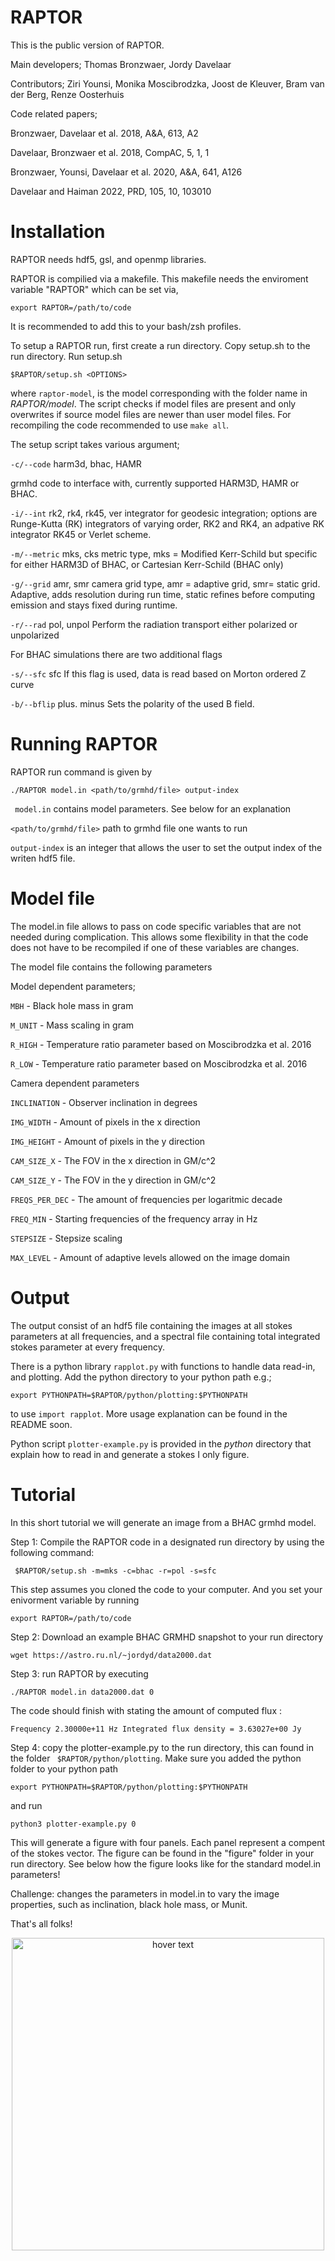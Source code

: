 # RAPTOR

This is the public version of RAPTOR.

Main developers; Thomas Bronzwaer, Jordy Davelaar

Contributors; Ziri Younsi, Monika Moscibrodzka, Joost de Kleuver, Bram van der Berg, Renze Oosterhuis

Code related papers;

Bronzwaer, Davelaar et al. 2018, A&A, 613, A2

Davelaar, Bronzwaer et al. 2018, CompAC, 5, 1, 1

Bronzwaer, Younsi, Davelaar et al. 2020, A&A, 641, A126

Davelaar and Haiman 2022, PRD, 105, 10, 103010 

# Installation

RAPTOR needs hdf5, gsl, and openmp libraries.

RAPTOR is compilied via a makefile. This makefile needs the enviroment variable "RAPTOR" which can be set via,

```
export RAPTOR=/path/to/code
```

It is recommended to add this to your bash/zsh profiles.

To setup a RAPTOR run, first create a run directory. Copy setup.sh to the run directory. Run setup.sh


```
$RAPTOR/setup.sh <OPTIONS>
```

where ```raptor-model```, is the model corresponding with the folder name in *RAPTOR/model*. The script checks if model files are present and only overwrites if source model files are newer than user model files. For recompiling the code recommended to use ```make all```.   

The setup script takes various argument;

``` -c/--code ``` harm3d, bhac, HAMR

grmhd code to interface with, currently supported HARM3D, HAMR or BHAC.

``` -i/--int ``` rk2, rk4, rk45, ver
integrator for geodesic integration; options are Runge-Kutta (RK) integrators of varying order, RK2 and RK4, an adpative RK integrator RK45 or Verlet scheme.

``` -m/--metric ``` mks, cks
metric type, mks = Modified Kerr-Schild but specific for either HARM3D of BHAC, or Cartesian Kerr-Schild (BHAC only)
 

``` -g/--grid ``` amr, smr
camera grid type, amr = adaptive grid, smr= static grid. Adaptive, adds resolution during run time, static refines before computing emission and stays fixed during runtime.
 
 
``` -r/--rad ``` pol, unpol
Perform the radiation transport either polarized or unpolarized

For BHAC simulations there are two additional flags

``` -s/--sfc ``` sfc
If this flag is used, data is read based on Morton ordered Z curve

``` -b/--bflip ``` plus. minus
Sets the polarity of the used B field.

# Running RAPTOR

RAPTOR run command is given by

```
./RAPTOR model.in <path/to/grmhd/file> output-index
```

```  model.in ```  contains model parameters. See below for an explanation

``` <path/to/grmhd/file> ``` path to grmhd file one wants to run

``` output-index ``` is an integer that allows the user to set the output index of the writen hdf5 file.

# Model file

The model.in file allows to pass on code specific variables that are not needed during complication. This allows some flexibility in that the code does not have to be recompiled if one of these variables are changes.

The model file contains the following parameters

Model dependent parameters;

```MBH``` - Black hole mass in gram

```M_UNIT``` - Mass scaling in gram

```R_HIGH``` - Temperature ratio parameter based on Moscibrodzka et al. 2016

```R_LOW``` - Temperature ratio parameter based on Moscibrodzka et al. 2016


Camera dependent parameters

```INCLINATION``` - Observer inclination in degrees

```IMG_WIDTH``` - Amount of pixels in the x direction

```IMG_HEIGHT``` - Amount of pixels in the y direction

```CAM_SIZE_X``` - The FOV in the x direction in GM/c^2

```CAM_SIZE_Y``` - The FOV in the y direction in GM/c^2

```FREQS_PER_DEC``` - The amount of frequencies per logaritmic decade

```FREQ_MIN``` - Starting frequencies of the frequency array in Hz

```STEPSIZE``` - Stepsize scaling

```MAX_LEVEL``` - Amount of adaptive levels allowed on the image domain

# Output

The output consist of an hdf5 file containing the images at all stokes parameters at all frequencies, and a spectral file containing total integrated stokes parameter at every frequency.


There is a python library ``` rapplot.py ``` with functions to handle data read-in, and plotting. Add the python directory to your python path e.g.;

``` export PYTHONPATH=$RAPTOR/python/plotting:$PYTHONPATH ```

to use ``` import rapplot ```. More usage explanation can be found in the README soon.
 
Python script ``` plotter-example.py ``` is provided in the *python* directory that explain how to read in and generate a stokes I only figure.

# Tutorial

In this short tutorial we will generate an image from a BHAC grmhd model.

Step 1: Compile the RAPTOR code in a designated run directory by using the following command:

``` $RAPTOR/setup.sh -m=mks -c=bhac -r=pol -s=sfc```

This step assumes you cloned the code to your computer. And you set your enivorment variable by running

``` export RAPTOR=/path/to/code ```

Step 2: Download an example BHAC GRMHD snapshot to your run directory

``` wget https://astro.ru.nl/~jordyd/data2000.dat ```

Step 3: run RAPTOR by executing

```./RAPTOR model.in data2000.dat 0 ```

The code should finish with stating the amount of computed flux :

``` Frequency 2.30000e+11 Hz Integrated flux density = 3.63027e+00 Jy ```

Step 4: copy the plotter-example.py to the run directory, this can found in the folder ``` $RAPTOR/python/plotting```. 
Make sure you added the python folder to your python path

``` export PYTHONPATH=$RAPTOR/python/plotting:$PYTHONPATH ```

and run

```python3 plotter-example.py 0 ```

This will generate a figure with four panels. Each panel represent a compent of the stokes vector. The figure can be found in the "figure" folder in your run directory. See below how the figure looks like for the standard model.in parameters!

Challenge: changes the parameters in model.in to vary the image properties, such as inclination, black hole mass, or Munit.

That's all folks! 

<p align="center">
  <img src="docs/output_example.png" width="500" title="hover text">
</p>
